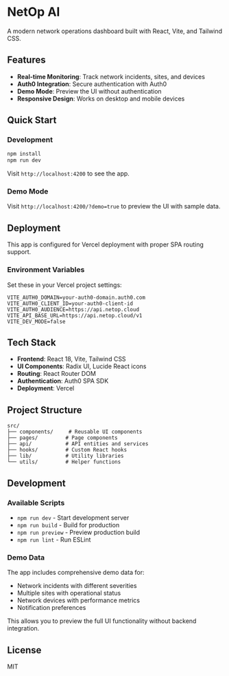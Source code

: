 # NetOp AI

A modern network operations dashboard built with React, Vite, and Tailwind CSS.

## Features

- **Real-time Monitoring**: Track network incidents, sites, and devices
- **Auth0 Integration**: Secure authentication with Auth0
- **Demo Mode**: Preview the UI without authentication
- **Responsive Design**: Works on desktop and mobile devices

## Quick Start

### Development

```bash
npm install
npm run dev
```

Visit `http://localhost:4200` to see the app.

### Demo Mode

Visit `http://localhost:4200/?demo=true` to preview the UI with sample data.

## Deployment

This app is configured for Vercel deployment with proper SPA routing support.

### Environment Variables

Set these in your Vercel project settings:

```
VITE_AUTH0_DOMAIN=your-auth0-domain.auth0.com
VITE_AUTH0_CLIENT_ID=your-auth0-client-id
VITE_AUTH0_AUDIENCE=https://api.netop.cloud
VITE_API_BASE_URL=https://api.netop.cloud/v1
VITE_DEV_MODE=false
```

## Tech Stack

- **Frontend**: React 18, Vite, Tailwind CSS
- **UI Components**: Radix UI, Lucide React icons
- **Routing**: React Router DOM
- **Authentication**: Auth0 SPA SDK
- **Deployment**: Vercel

## Project Structure

```
src/
├── components/     # Reusable UI components
├── pages/         # Page components
├── api/           # API entities and services
├── hooks/         # Custom React hooks
├── lib/           # Utility libraries
└── utils/         # Helper functions
```

## Development

### Available Scripts

- `npm run dev` - Start development server
- `npm run build` - Build for production
- `npm run preview` - Preview production build
- `npm run lint` - Run ESLint

### Demo Data

The app includes comprehensive demo data for:
- Network incidents with different severities
- Multiple sites with operational status
- Network devices with performance metrics
- Notification preferences

This allows you to preview the full UI functionality without backend integration.

## License

MIT